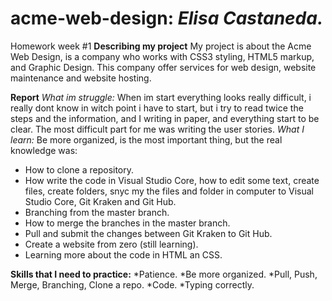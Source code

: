 # acme-web-design: *Elisa Castaneda.*

Homework week #1
**Describing my project**
My project is about the  Acme Web Design, is a company who works with CSS3 styling, HTML5 markup, and  Graphic Design.
This company offer services for web design, website maintenance and website hosting.

**Report**
*What im struggle:* When im start everything looks really difficult, i really dont know in witch point i have to start, but i try to read twice the steps and the information, and I writing in paper, and everything start to be clear.
The most difficult part for me was writing the user stories. 
*What I learn:* Be more organized, is the most important thing, but the real knowledge was: 
* How to clone a repository.
* How write the code in Visual Studio Core, how to edit some text, create files, create folders, snyc my the files and folder in computer to Visual Studio Core, Git Kraken and Git Hub.
* Branching from the master branch.
* How to merge the branches in the master branch.
* Pull and submit the changes between Git Kraken to Git Hub.
* Create a website from zero (still learning).
* Learning more about the code in HTML an CSS.
 
 **Skills that I need to practice:**
 *Patience.
 *Be more organized.
 *Pull, Push, Merge, Branching, Clone a repo.
 *Code.
 *Typing correctly.
 

